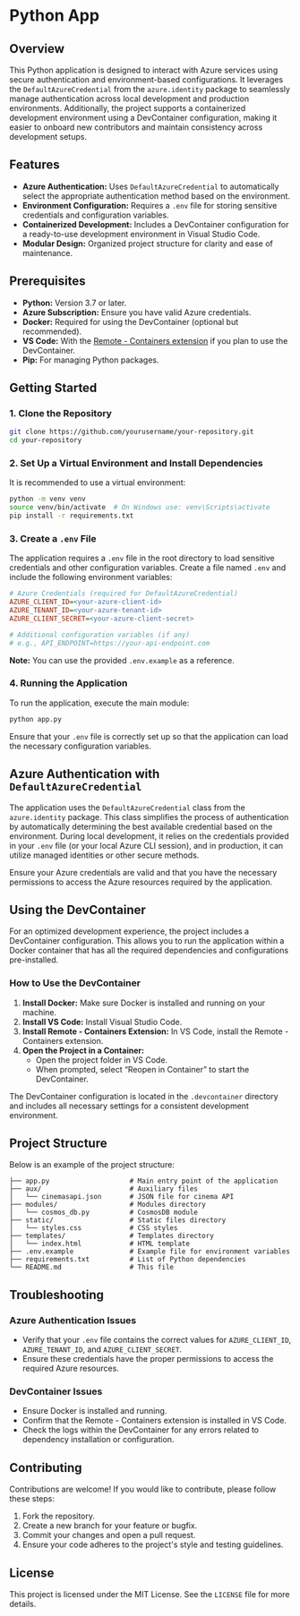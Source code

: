 # Python App

## Overview

This Python application is designed to interact with Azure services using secure authentication and environment-based configurations. It leverages the `DefaultAzureCredential` from the `azure.identity` package to seamlessly manage authentication across local development and production environments. Additionally, the project supports a containerized development environment using a DevContainer configuration, making it easier to onboard new contributors and maintain consistency across development setups.

## Features

- **Azure Authentication:** Uses `DefaultAzureCredential` to automatically select the appropriate authentication method based on the environment.
- **Environment Configuration:** Requires a `.env` file for storing sensitive credentials and configuration variables.
- **Containerized Development:** Includes a DevContainer configuration for a ready-to-use development environment in Visual Studio Code.
- **Modular Design:** Organized project structure for clarity and ease of maintenance.

## Prerequisites

- **Python:** Version 3.7 or later.
- **Azure Subscription:** Ensure you have valid Azure credentials.
- **Docker:** Required for using the DevContainer (optional but recommended).
- **VS Code:** With the [Remote - Containers extension](https://code.visualstudio.com/docs/remote/containers) if you plan to use the DevContainer.
- **Pip:** For managing Python packages.

## Getting Started

### 1. Clone the Repository

```bash
git clone https://github.com/yourusername/your-repository.git
cd your-repository
```

### 2. Set Up a Virtual Environment and Install Dependencies

It is recommended to use a virtual environment:

```bash
python -m venv venv
source venv/bin/activate  # On Windows use: venv\Scripts\activate
pip install -r requirements.txt
```

### 3. Create a `.env` File

The application requires a `.env` file in the root directory to load sensitive credentials and other configuration variables. Create a file named `.env` and include the following environment variables:

```ini
# Azure Credentials (required for DefaultAzureCredential)
AZURE_CLIENT_ID=<your-azure-client-id>
AZURE_TENANT_ID=<your-azure-tenant-id>
AZURE_CLIENT_SECRET=<your-azure-client-secret>

# Additional configuration variables (if any)
# e.g., API_ENDPOINT=https://your-api-endpoint.com
```

**Note:** You can use the provided `.env.example` as a reference.

### 4. Running the Application

To run the application, execute the main module:

```bash
python app.py
```

Ensure that your `.env` file is correctly set up so that the application can load the necessary configuration variables.

## Azure Authentication with `DefaultAzureCredential`

The application uses the `DefaultAzureCredential` class from the `azure.identity` package. This class simplifies the process of authentication by automatically determining the best available credential based on the environment. During local development, it relies on the credentials provided in your `.env` file (or your local Azure CLI session), and in production, it can utilize managed identities or other secure methods.

Ensure your Azure credentials are valid and that you have the necessary permissions to access the Azure resources required by the application.

## Using the DevContainer

For an optimized development experience, the project includes a DevContainer configuration. This allows you to run the application within a Docker container that has all the required dependencies and configurations pre-installed.

### How to Use the DevContainer

1. **Install Docker:** Make sure Docker is installed and running on your machine.
2. **Install VS Code:** Install Visual Studio Code.
3. **Install Remote - Containers Extension:** In VS Code, install the Remote - Containers extension.
4. **Open the Project in a Container:**
   - Open the project folder in VS Code.
   - When prompted, select “Reopen in Container” to start the DevContainer.

The DevContainer configuration is located in the `.devcontainer` directory and includes all necessary settings for a consistent development environment.

## Project Structure

Below is an example of the project structure:

```plaintext
├── app.py                    # Main entry point of the application
├── aux/                      # Auxiliary files
│   └── cinemasapi.json       # JSON file for cinema API
├── modules/                  # Modules directory
│   └── cosmos_db.py          # CosmosDB module
├── static/                   # Static files directory
│   └── styles.css            # CSS styles
├── templates/                # Templates directory
│   └── index.html            # HTML template
├── .env.example              # Example file for environment variables
├── requirements.txt          # List of Python dependencies
└── README.md                 # This file
```

## Troubleshooting

### Azure Authentication Issues

- Verify that your `.env` file contains the correct values for `AZURE_CLIENT_ID`, `AZURE_TENANT_ID`, and `AZURE_CLIENT_SECRET`.
- Ensure these credentials have the proper permissions to access the required Azure resources.

### DevContainer Issues

- Ensure Docker is installed and running.
- Confirm that the Remote - Containers extension is installed in VS Code.
- Check the logs within the DevContainer for any errors related to dependency installation or configuration.

## Contributing

Contributions are welcome! If you would like to contribute, please follow these steps:

1. Fork the repository.
2. Create a new branch for your feature or bugfix.
3. Commit your changes and open a pull request.
4. Ensure your code adheres to the project's style and testing guidelines.

## License

This project is licensed under the MIT License. See the `LICENSE` file for more details.


